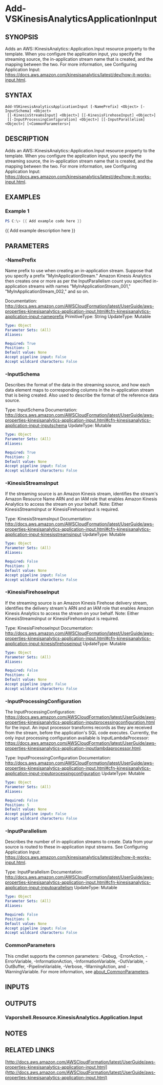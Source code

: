 # Add-VSKinesisAnalyticsApplicationInput

## SYNOPSIS
Adds an AWS::KinesisAnalytics::Application.Input resource property to the template.
When you configure the application input, you specify the streaming source, the in-application stream name that is created, and the mapping between the two.
For more information, see Configuring Application Input: https://docs.aws.amazon.com/kinesisanalytics/latest/dev/how-it-works-input.html.

## SYNTAX

```
Add-VSKinesisAnalyticsApplicationInput [-NamePrefix] <Object> [-InputSchema] <Object>
 [[-KinesisStreamsInput] <Object>] [[-KinesisFirehoseInput] <Object>]
 [[-InputProcessingConfiguration] <Object>] [[-InputParallelism] <Object>] [<CommonParameters>]
```

## DESCRIPTION
Adds an AWS::KinesisAnalytics::Application.Input resource property to the template.
When you configure the application input, you specify the streaming source, the in-application stream name that is created, and the mapping between the two.
For more information, see Configuring Application Input: https://docs.aws.amazon.com/kinesisanalytics/latest/dev/how-it-works-input.html.

## EXAMPLES

### Example 1
```powershell
PS C:\> {{ Add example code here }}
```

{{ Add example description here }}

## PARAMETERS

### -NamePrefix
Name prefix to use when creating an in-application stream.
Suppose that you specify a prefix "MyInApplicationStream." Amazon Kinesis Analytics then creates one or more as per the InputParallelism count you specified in-application streams with names "MyInApplicationStream_001," "MyInApplicationStream_002," and so on.

Documentation: http://docs.aws.amazon.com/AWSCloudFormation/latest/UserGuide/aws-properties-kinesisanalytics-application-input.html#cfn-kinesisanalytics-application-input-nameprefix
PrimitiveType: String
UpdateType: Mutable

```yaml
Type: Object
Parameter Sets: (All)
Aliases:

Required: True
Position: 1
Default value: None
Accept pipeline input: False
Accept wildcard characters: False
```

### -InputSchema
Describes the format of the data in the streaming source, and how each data element maps to corresponding columns in the in-application stream that is being created.
Also used to describe the format of the reference data source.

Type: InputSchema
Documentation: http://docs.aws.amazon.com/AWSCloudFormation/latest/UserGuide/aws-properties-kinesisanalytics-application-input.html#cfn-kinesisanalytics-application-input-inputschema
UpdateType: Mutable

```yaml
Type: Object
Parameter Sets: (All)
Aliases:

Required: True
Position: 2
Default value: None
Accept pipeline input: False
Accept wildcard characters: False
```

### -KinesisStreamsInput
If the streaming source is an Amazon Kinesis stream, identifies the stream's Amazon Resource Name ARN and an IAM role that enables Amazon Kinesis Analytics to access the stream on your behalf.
Note: Either KinesisStreamsInput or KinesisFirehoseInput is required.

Type: KinesisStreamsInput
Documentation: http://docs.aws.amazon.com/AWSCloudFormation/latest/UserGuide/aws-properties-kinesisanalytics-application-input.html#cfn-kinesisanalytics-application-input-kinesisstreamsinput
UpdateType: Mutable

```yaml
Type: Object
Parameter Sets: (All)
Aliases:

Required: False
Position: 3
Default value: None
Accept pipeline input: False
Accept wildcard characters: False
```

### -KinesisFirehoseInput
If the streaming source is an Amazon Kinesis Firehose delivery stream, identifies the delivery stream's ARN and an IAM role that enables Amazon Kinesis Analytics to access the stream on your behalf.
Note: Either KinesisStreamsInput or KinesisFirehoseInput is required.

Type: KinesisFirehoseInput
Documentation: http://docs.aws.amazon.com/AWSCloudFormation/latest/UserGuide/aws-properties-kinesisanalytics-application-input.html#cfn-kinesisanalytics-application-input-kinesisfirehoseinput
UpdateType: Mutable

```yaml
Type: Object
Parameter Sets: (All)
Aliases:

Required: False
Position: 4
Default value: None
Accept pipeline input: False
Accept wildcard characters: False
```

### -InputProcessingConfiguration
The InputProcessingConfiguration: https://docs.aws.amazon.com/AWSCloudFormation/latest/UserGuide/aws-properties-kinesisanalytics-application-inputprocessingconfiguration.html for the input.
An input processor transforms records as they are received from the stream, before the application's SQL code executes.
Currently, the only input processing configuration available is InputLambdaProcessor: https://docs.aws.amazon.com/AWSCloudFormation/latest/UserGuide/aws-properties-kinesisanalytics-application-inputlambdaprocessor.html.

Type: InputProcessingConfiguration
Documentation: http://docs.aws.amazon.com/AWSCloudFormation/latest/UserGuide/aws-properties-kinesisanalytics-application-input.html#cfn-kinesisanalytics-application-input-inputprocessingconfiguration
UpdateType: Mutable

```yaml
Type: Object
Parameter Sets: (All)
Aliases:

Required: False
Position: 5
Default value: None
Accept pipeline input: False
Accept wildcard characters: False
```

### -InputParallelism
Describes the number of in-application streams to create.
Data from your source is routed to these in-application input streams.
See Configuring Application Input: https://docs.aws.amazon.com/kinesisanalytics/latest/dev/how-it-works-input.html.

Type: InputParallelism
Documentation: http://docs.aws.amazon.com/AWSCloudFormation/latest/UserGuide/aws-properties-kinesisanalytics-application-input.html#cfn-kinesisanalytics-application-input-inputparallelism
UpdateType: Mutable

```yaml
Type: Object
Parameter Sets: (All)
Aliases:

Required: False
Position: 6
Default value: None
Accept pipeline input: False
Accept wildcard characters: False
```

### CommonParameters
This cmdlet supports the common parameters: -Debug, -ErrorAction, -ErrorVariable, -InformationAction, -InformationVariable, -OutVariable, -OutBuffer, -PipelineVariable, -Verbose, -WarningAction, and -WarningVariable. For more information, see [about_CommonParameters](http://go.microsoft.com/fwlink/?LinkID=113216).

## INPUTS

## OUTPUTS

### Vaporshell.Resource.KinesisAnalytics.Application.Input
## NOTES

## RELATED LINKS

[http://docs.aws.amazon.com/AWSCloudFormation/latest/UserGuide/aws-properties-kinesisanalytics-application-input.html](http://docs.aws.amazon.com/AWSCloudFormation/latest/UserGuide/aws-properties-kinesisanalytics-application-input.html)

